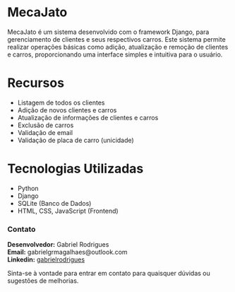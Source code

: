 <h1>MecaJato</h1>
<p>MecaJato é um sistema desenvolvido com o framework Django, para gerenciamento de clientes e seus respectivos carros. Este sistema permite realizar operações básicas como adição, atualização e remoção de clientes e carros, proporcionando uma interface simples e intuitiva para o usuário.</p>

<h1>Recursos</h1>

* Listagem de todos os clientes
* Adição de novos clientes e carros
* Atualização de informações de clientes e carros
* Exclusão de carros
* Validação de email
* Validação de placa de carro (unicidade)

 
<h1>Tecnologias Utilizadas</h1>

* Python
* Django
* SQLite (Banco de Dados)
* HTML, CSS, JavaScript (Frontend)

<h3>Contato</h3>
<strong>Desenvolvedor:</strong> Gabriel Rodrigues <br>
<strong>Email:</strong> gabrielgrmagalhaes@outlook.com <br>
<strong>Linkedin:</strong> <a href='https://www.linkedin.com/in/gabriel-rodrigues-28223225a/'>gabrielrodrigues</a>

Sinta-se à vontade para entrar em contato para quaisquer dúvidas ou sugestões de melhorias.
